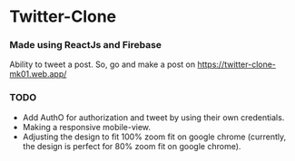 # Twitter-Clone
### Made using ReactJs and Firebase
Ability to tweet a post. So, go and make a post on https://twitter-clone-mk01.web.app/

### TODO
- Add AuthO for authorization and tweet by using their own credentials.
- Making a responsive mobile-view.
- Adjusting the design to fit 100% zoom fit on google chrome (currently, the design is perfect for 80% zoom fit on google chrome).
